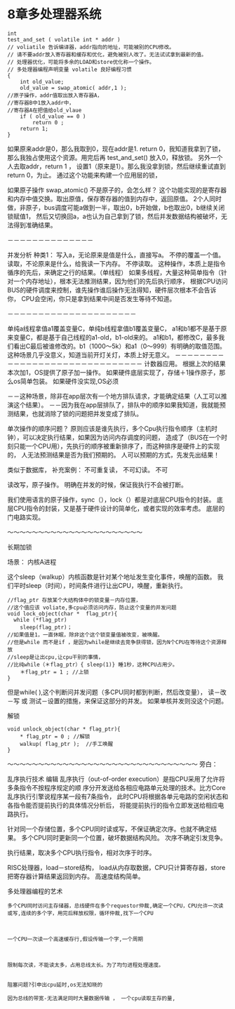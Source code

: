 # 8章多处理器系统


```
int 
test_and_set ( volatile int * addr )
// voliatile 告诉编译器，addr指向的地址，可能被别的CPU修改。
// 请不要addr放入寄存器和缓存和优化，避免被别人改了。无法试试拿到最新的值。
// 处理器优化，可能将多余的LOAD和store优化称一个操作。
// 多处理器编程声明变量 volatile 良好编程习惯
{
	int old_value; 
	old_value = swap_atomic( addr,1 ); 
//原子操作，addr值取出放入寄存器A，
//寄存器B中1放入addr中，
//寄存器A在把值给old_vlaue	
	if ( old_value == 0 )
		return 0 ;
    return 1;	
}
```

如果原来addr是0，那么我取到0，现在addr是1. return 0，我知道我拿到了锁，那么我独占使用这个资源。用完后再 test_and_set() 放入0，释放锁。
另外一个人去取addr，return 1 ， 设置1（原来是1）。那么我没拿到锁，然后继续重试直到 return 0，为止。
通过这个功能来构建一个应用层的锁，

如果原子操作 swap_atomic() 不是原子的，会怎么样？
这个功能实现的是寄存器和内存中值交换。取出原值，保存寄存器的值到内存中，返回原值。
2个人同时做，非原子，bus调度可能a做到一半，取出0，b开始做，b也取出0，b继续关闭锁赋值1，
然后又切换回a，a也认为自己拿到了锁，然后并发数据结构被破坏，无法得到准确结果。


－－－－－－－－－－－－－－

并发分析
种类1：
写入a，无论原来是值是什么，直接写a。 不停的覆盖一个值。
读取，不论原来是什么，给我读一下内存。 不停读取。
这种操作，本质上是指令循序的先后，来确定之行的结果。（单线程）
如果多线程，大量这种简单指令（针对一个内存地址），根本无法推测结果，因为他们的先后执行顺序，
根据CPU访问BUS的硬件调度来控制，谁先操作谁后操作无法得知，硬件层次根本不会告诉你，
CPU会空闲，你只是拿到结果中间是否发生等待不知道。

－－－－－－－－－－－－－－－－－－－－－

单纯a线程拿值a1覆盖变量C，单纯b线程拿值b1覆盖变量C，
a1和b1都不是基于原来变量C，都是基于自己线程的a1-old，b1-old来的。
a1和b1，都修改C，最多我们看出C最后被谁修改的。b1（1000～5k）和a1（0～999）有明确的取值范围。
这种场景几乎没意义，知道当前开灯关灯，本质上好无意义。
－－－－－－－－－－－－－－－－－－－－－－－－－－－－－－
计数器应用。
根据上次的结果本次加1，OS提供了原子加一操作。
如果硬件底层实现了，存储＋1操作原子，那么os简单包装。
如果硬件没实现,OS必须


－－这种场景，除非在app层次有一个地方排队请求，才能确定结果（人工可以推演这个结果）。
－－因为我在app层排队了，排队中的顺序如果我知道，我就能预测结果，也就消除了锁的问题把并发变成了排队。


单次操作的顺序问题？
原则应该是谁先执行，多个Cpu执行指令顺序（主机时钟），可以决定执行结果，如果因为访问内存调度的问题，
造成了（BUS在一个时刻只能一个CPU用），先执行的顺序被重新排序了，而这种排序是硬件上的实现的，
人无法预测结果是否为我们预期的。
人可以预期的方式，先发先出结果！


类似于数据库，
补充案例：
不可重复读，
不可幻读。
不可


读改写，原子操作。
明确在并发的时候，保证我执行不会被打断。


我们使用语言的原子操作，sync（），lock（）都是对底层CPU指令的封装。
底层CPU指令的封装，又是基于硬件设计的简单化，或者实现的效率考虑。
底层的门电路实现。


～～～～～～～～～～～～～～～～～～～～～～

长期加锁

场景：
内核A进程

这个sleep（walkup）内核函数是针对某个地址发生变化事件，唤醒的函数。
我们平时sleep（时间），时间条件进行让出CPU，唤醒，重新执行。


```
//flag_ptr 存放某个大结构体中的锁变量－内存位置，
//这个值应该 voliate,多cpu必须访问内存，防止这个变量的并发问题
void lock_object(char *  flag_ptr){
  while (*flag_ptr) 
    sleep(flag_ptr)；
//如果值是1，一直休眠，除非这个这个锁变量值被改变，被唤醒。
//但是while 而不是if ，是因为while是继续去竞争获得锁，因为N个CPU在等待这个资源释放 
//sleep是让出cpu,让cpu干别的事情，
//比纯while（＊flag_ptr）{ sleep(1)} 睡1秒，这种CPU占用少。
	＊flag_ptr = 1 ; //上锁 
}
```

但是while( ),这个判断问并发问题（多CPU同时都到判断，然后改变量），
读－改－写 或 测试－设置的措施，来保证这部分的并发。
如果单核并发则没这个问题。



解锁


```
void unlock_object(char * flag_ptr){
	* flag_ptr = 0 ; //解锁
	walkup( flag_ptr );  //手工唤醒
}

```









～～～～～～～～～～～～～～～～～～～～～～～～～～～～～～～
旁白：


乱序执行技术 编辑
乱序执行（out-of-order execution）是指CPU采用了允许将多条指令不按程序规定的顺
序分开发送给各相应电路单元处理的技术。比方Core乱序执行引擎说程序某一段有7条指令，
此时CPU将根据各单元电路的空闲状态和各指令能否提前执行的具体情况分析后，
将能提前执行的指令立即发送给相应电路执行。




针对同一个存储位置，多个CPU同时读或写，不保证确定次序。也就不确定结果。
多个CPU同时更新同一个位置，破坏数据结构风险。
次序不确定引发竞争。

执行结果，取决多个CPU执行指令，相对次序于时序。

RISC处理器，load－store结构，
load从内存取数据，CPU只计算寄存器，store把寄存器计算结果返回到内存。
高速度结构简单。






多处理器编程的艺术
	
	
	
	
	多个CPU同时访问主存储器，总线硬件在多个requestor仲裁,确定一个CPU，CPU允许一次读或写,连续的多个字，用完后释放权限，循环仲裁,找下一个CPU



	一个CPU一次读一个高速缓存行,假设传输一个字,一个周期



	限制每次读，不能读太多，占用总线太长。为了均匀进程处理速度。


	阻塞问题?引申出cpu延时,os无法知晓的

	因为总线的带宽-无法满足同时大量数据传输 ， 一个cpu读取主存的量,







	


